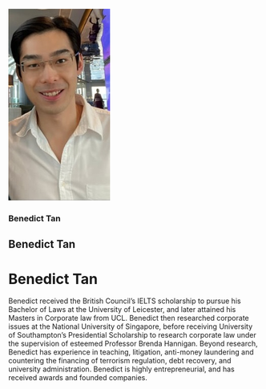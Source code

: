 ![Profile_pic](https://raw.githubusercontent.com/benedicttjc/Resume/gh-pages/Images/206819084_1092948124447480_74458620125560930_n.jpg)

### Benedict Tan

## Benedict Tan

# Benedict Tan
Benedict received the British Council’s IELTS scholarship to pursue his Bachelor of Laws at the University of Leicester, and later attained his Masters in Corporate law from UCL. Benedict then researched corporate issues at the National University of Singapore, before receiving University of Southampton’s Presidential Scholarship to research corporate law under the supervision of esteemed Professor Brenda Hannigan. Beyond research, Benedict has experience in teaching, litigation, anti-money laundering and countering the financing of terrorism regulation, debt recovery, and university administration. Benedict is highly entrepreneurial, and has received awards and founded companies.
